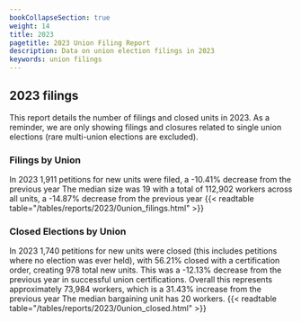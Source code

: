 ```yaml
---
bookCollapseSection: true
weight: 14
title: 2023
pagetitle: 2023 Union Filing Report
description: Data on union election filings in 2023
keywords: union filings
---
```


## 2023 filings

This report details the number of filings and closed units in 2023. As a reminder, we are only showing filings and closures related to single union elections (rare multi-union elections are excluded).

### Filings by Union
In 2023 1,911 petitions for new units were filed, a -10.41% decrease from the previous year The median size was 19 with a total of 112,902 workers across all units, a -14.87% decrease from the previous year
{{< readtable table="/tables/reports/2023/0union_filings.html" >}}

### Closed Elections by Union
In 2023 1,740 petitions for new units were closed (this includes petitions where no election was ever held), with 56.21% closed with a certification order, creating 978 total new units. This was a -12.13% decrease from the previous year in successful union certifications. Overall this represents approximately 73,984 workers, which is a 31.43% increase from the previous year The median bargaining unit has 20 workers.
{{< readtable table="/tables/reports/2023/0union_closed.html" >}}
